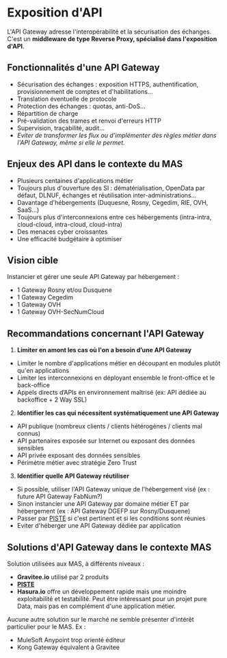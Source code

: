 # Exposition d'API

L'API Gateway adresse l'interopérabilité et la sécurisation des échanges. C'est un **middleware de type Reverse Proxy, spécialisé dans l'exposition d'API**.

## Fonctionnalités d'une API Gateway

* Sécurisation des échanges : exposition HTTPS, authentification, provisionnement de comptes et d'habilitations...
* Translation éventuelle de protocole
* Protection des échanges : quotas, anti-DoS...
* Répartition de charge
* Pré-validation des trames et renvoi d'erreurs HTTP
* Supervision, traçabilité, audit...
* _Eviter de transformer les flux ou d'implémenter des règles métier dans l'API Gateway, même si elle le permet._

## Enjeux des API dans le contexte du MAS

* Plusieurs centaines d'applications métier
* Toujours plus d'ouverture des SI : dématérialisation, OpenData par défaut, DLNUF, échanges et réutilisation inter-administrations...
* Davantage d'hébergements (Duquesne, Rosny, Cegedim, RIE, OVH, SaaS...)
* Toujours plus d'interconnexions entre ces hébergements (intra-intra, cloud-cloud, intra-cloud, cloud-intra)
* Des menaces cyber croissantes
* Une efficacité budgétaire à optimiser

## Vision cible

Instancier et gérer une seule API Gateway par hébergement :

* 1 Gateway Rosny et/ou Dusquene
* 1 Gateway Cegedim
* 1 Gateway OVH
* 1 Gateway OVH-SecNumCloud

## Recommandations concernant l'API Gateway

1. **Limiter en amont les cas où l'on a besoin d’une API Gateway**

* Limiter le nombre d'applications métier en découpant en modules plutôt qu'en applications
* Limiter les interconnexions en déployant ensemble le front-office et le back-office
* Appels directs d’APIs en environnement maîtrisé (ex: API dédiée au backoffice + 2 Way SSL)

2. **Identifier les cas qui nécessitent systématiquement une API Gateway**

* API publique (nombreux clients / clients hétérogènes / clients mal connus)
* API partenaires exposée sur Internet ou exposant des données sensibles
* API privée exposant des données sensibles
* Périmètre métier avec stratégie Zero Trust

3. **Identifier quelle API Gateway réutiliser**
* Si possible, utiliser l'API Gateway unique de l'hébergement visé (ex : future API Gateway FabNum?)
* Sinon instancier une API Gateway par domaine métier ET par hébergement (ex : API Gateway DGEFP sur Rosny/Dusquene)
* Passer par [PISTE](api-piste.md) si c'est pertinent et si les conditions sont réunies
* Eviter d'héberger une API Gateway dédiée par application

## Solutions d'API Gateway dans le contexte MAS

Solution utilisées aux MAS, à différents niveaux :

* **Gravitee.io** utilisé par 2 produits
* **[PISTE](api-piste.md)**
* **Hasura.io** offre un développement rapide mais une moindre exploitabilité et testabilité. Peut être intéressant pour un projet pure Data, mais pas en complément d'une application métier.

Aucune autre solution sur le marché ne semble présenter d'intérêt particulier pour le MAS. Ex :

* MuleSoft Anypoint trop orienté éditeur
* Kong Gateway équivalent à Gravitee
